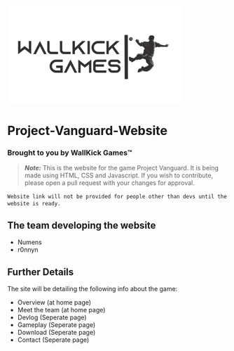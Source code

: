 <img src="logo_new_v3.png" width="400">

# Project-Vanguard-Website 
### Brought to you by WallKick Games™

> **_Note:_** This is the website for the game Project Vanguard. It is being made using HTML, CSS and Javascript. 
If you wish to contribute, please open a pull request with your changes for approval. 
```
Website link will not be provided for people other than devs until the website is ready.
```

## The team developing the website
<ul>
  <li> Numens </li>
  <li> r0nnyn </li>
</ul>

## Further Details

The site will be detailing the following info about the game: 

<ul>
  <li> Overview (at home page) </li>
  <li> Meet the team (at home page) </li>
  <li> Devlog (Seperate page) </li>
  <li> Gameplay (Seperate page) </li>
  <li> Download (Seperate page)  </li>
  <li> Contact (Seperate page) </li>
</ul>

